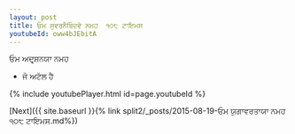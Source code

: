 ```yaml
---
layout: post
title: ਓਮ ਸੁਵਰਨੈਬਿੰਦਵੇ ਨਮਹ  ੧੦੮ ਟਾਇਮਸ
youtubeId: oww4bJEbitA
---
```

 
 
 ਓਮ ਅਦਰ੍ਸ਼ਨਯਾ ਨਮਹ  
 
 -  ਜੋ ਅਟੱਲ ਹੈ 
 
  
 
  
 
 
 
 
 
 


{% include youtubePlayer.html id=page.youtubeId %}
 
[Next]({{ site.baseurl }}{% link  split2/_posts/2015-08-19-ਓਮ ਯੁਗਾਵਰਤਾਯਾ ਨਮਹ ੧੦੮ ਟਾਇਮਸ.md%})
 
